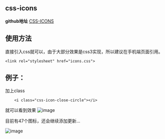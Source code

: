 css-icons
---------
**github地址** [CSS-ICONS][1]

## 使用方法 ##
直接引入css就可以，由于大部分效果是css3实现，所以建议在手机端页面引用。

```
<link rel="stylesheet" href="icons.css">
```

例子：
---

加上class
```
    <i class="css-icon-close-circle"></i>
```
就可以看到效果
![image](https://github.com/kliuj/css-icons/blob/master/img/1.png)

目前有47个图标，还会继续添加更新...

![image](https://github.com/kliuj/css-icons/blob/master/img/2.png)



  [1]: https://kliuj.github.io/css-icons/
